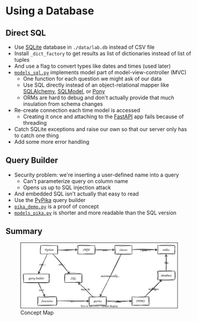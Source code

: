 # Using a Database

## Direct SQL

-   Use [SQLite][sqlite] database in `./data/lab.db` instead of CSV file
-   Install `_dict_factory` to get results as list of dictionaries instead of list of tuples
-   And use a flag to convert types like dates and times (used later)
-   [`models_sql.py`](./models_sql.py) implements model part of model-view-controller (MVC)
    -   One function for each question we might ask of our data
    -   Use SQL directly instead of an object-relational mapper like [SQLAlchemy][SQLAlchemy], [SQLModel][sqlmodel], or [Pony][pony]
    -   ORMs are hard to debug and don't actually provide that much insulation from schema changes
-   Re-create connection each time model is accessed
    -   Creating it once and attaching to the [FastAPI][fastapi] app fails because of threading
-   Catch SQLite exceptions and raise our own so that our server only has to catch one thing
-   Add some more error handling

## Query Builder

-   Security problem: we're inserting a user-defined name into a query
    -   Can't parameterize query on column name
    -   Opens us up to SQL injection attack
-   And embedded SQL isn't actually that easy to read
-   Use the [PyPika][pypika] query builder
-   [`pika_demo.py`](./pika_demo.py) is a proof of concept
-   [`models_pika.py`](./models_pika.py) is shorter and more readable than the SQL version

## Summary

<figure id="db-concept-map">
  <img src="./db_concept_map.svg" alt="concept map of database interaction in Python">
  <figcaption>Concept Map</figcaption>
</figure>

[fastapi]: https://fastapi.tiangolo.com/
[pony]: https://ponyorm.org/
[pypika]: https://pypika.readthedocs.io/
[SQLAlchemy]: https://www.sqlalchemy.org/
[sqlite]: https://www.sqlite.org/
[sqlmodel]: https://sqlmodel.tiangolo.com/
